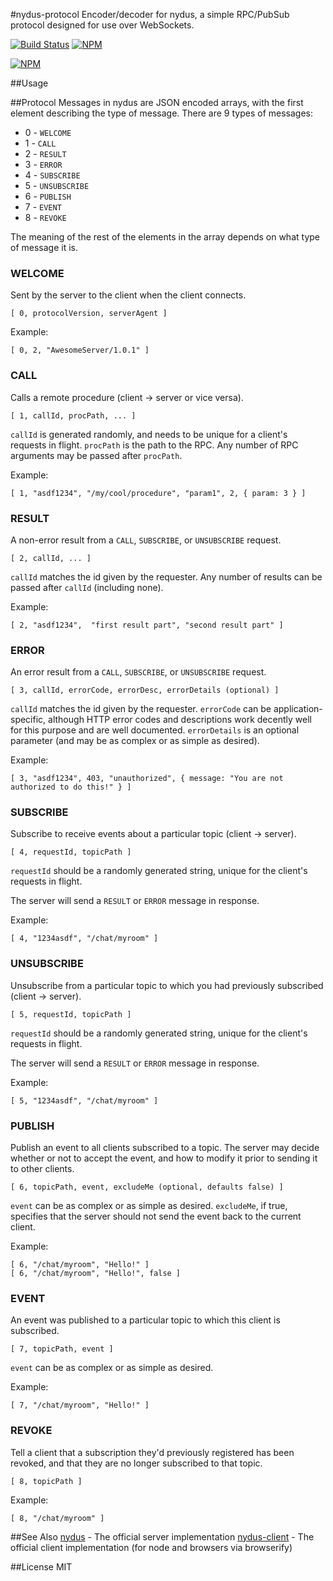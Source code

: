 #nydus-protocol
Encoder/decoder for nydus, a simple RPC/PubSub protocol designed for use over WebSockets.

[![Build Status](https://img.shields.io/travis/tec27/nydus-protocol.png?style=flat)](https://travis-ci.org/tec27/nydus-protocol)
[![NPM](https://img.shields.io/npm/v/nydus-protocol.svg?style=flat)](https://www.npmjs.org/package/nydus-protocol)

[![NPM](https://nodei.co/npm/nydus-protocol.png)](https://nodei.co/npm/nydus-protocol/)

##Usage

##Protocol
Messages in nydus are JSON encoded arrays, with the first element describing the type of message. There are 9 types of messages:

* 0 - `WELCOME`
* 1 - `CALL`
* 2 - `RESULT`
* 3 - `ERROR`
* 4 - `SUBSCRIBE`
* 5 - `UNSUBSCRIBE`
* 6 - `PUBLISH`
* 7 - `EVENT`
* 8 - `REVOKE`

The meaning of the rest of the elements in the array depends on what type of message it is.

### WELCOME
Sent by the server to the client when the client connects. 

```
[ 0, protocolVersion, serverAgent ]
```
Example:
```
[ 0, 2, "AwesomeServer/1.0.1" ]
```

### CALL
Calls a remote procedure (client -> server or vice versa).

```
[ 1, callId, procPath, ... ]
```
`callId` is generated randomly, and needs to be unique for a client's requests in flight.
`procPath` is the path to the RPC.
Any number of RPC arguments may be passed after `procPath`.

Example:
```
[ 1, "asdf1234", "/my/cool/procedure", "param1", 2, { param: 3 } ]
```

### RESULT
A non-error result from a `CALL`, `SUBSCRIBE`, or `UNSUBSCRIBE` request.

```
[ 2, callId, ... ]
```
`callId` matches the id given by the requester.
Any number of results can be passed after `callId` (including none).

Example:
```
[ 2, "asdf1234",  "first result part", "second result part" ]
```

### ERROR
An error result from a `CALL`, `SUBSCRIBE`, or `UNSUBSCRIBE` request.

```
[ 3, callId, errorCode, errorDesc, errorDetails (optional) ]
```
`callId` matches the id given by the requester.
`errorCode` can be application-specific, although HTTP error codes and descriptions work decently
well for this purpose and are well documented.
`errorDetails` is an optional parameter (and may be as complex or as simple as desired).

Example:
```
[ 3, "asdf1234", 403, "unauthorized", { message: "You are not authorized to do this!" } ]
```

### SUBSCRIBE
Subscribe to receive events about a particular topic (client -> server).

```
[ 4, requestId, topicPath ]
```
`requestId` should be a randomly generated string, unique for the client's requests in flight.

The server will send a `RESULT` or `ERROR` message in response.

Example:
```
[ 4, "1234asdf", "/chat/myroom" ]
```

### UNSUBSCRIBE
Unsubscribe from a particular topic to which you had previously subscribed (client -> server).

```
[ 5, requestId, topicPath ]
```
`requestId` should be a randomly generated string, unique for the client's requests in flight.

The server will send a `RESULT` or `ERROR` message in response.

Example:
```
[ 5, "1234asdf", "/chat/myroom" ]
```

### PUBLISH
Publish an event to all clients subscribed to a topic. The server may decide whether or not to
accept the event, and how to modify it prior to sending it to other clients.

```
[ 6, topicPath, event, excludeMe (optional, defaults false) ]
```
`event` can be as complex or as simple as desired.
`excludeMe`, if true, specifies that the server should not send the event back to the current client.

Example:
```
[ 6, "/chat/myroom", "Hello!" ]
[ 6, "/chat/myroom", "Hello!", false ]
```

### EVENT
An event was published to a particular topic to which this client is subscribed.

```
[ 7, topicPath, event ]
```
`event` can be as complex or as simple as desired.

Example:
```
[ 7, "/chat/myroom", "Hello!" ]
```

### REVOKE
Tell a client that a subscription they'd previously registered has been revoked, and that they are
no longer subscribed to that topic.

```
[ 8, topicPath ]
```

Example:
```
[ 8, "/chat/myroom" ]
```

##See Also
[nydus](https://github.com/tec27/nydus) - The official server implementation
[nydus-client](https://github.com/tec27/nydus-client) - The official client implementation (for node and browsers via browserify)

##License
MIT
